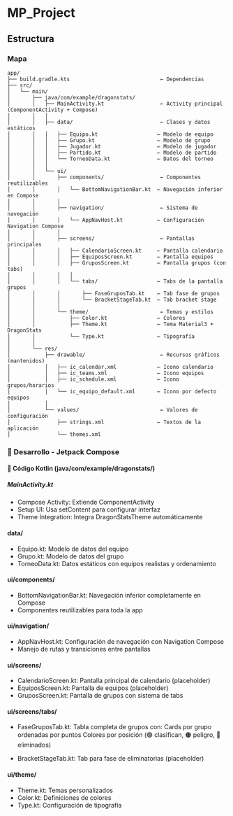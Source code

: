 # MP_Project

## Estructura

### Mapa
```
app/
├── build.gradle.kts                             ← Dependencias
├── src/
│   └── main/
│       ├── java/com/example/dragonstats/
│       │   ├── MainActivity.kt                  ← Activity principal (ComponentActivity + Compose)
│       │   │
│       │   ├── data/                            ← Clases y datos estáticos
│       │   │   ├── Equipo.kt                   ← Modelo de equipo
│       │   │   ├── Grupo.kt                    ← Modelo de grupo
│       │   │   ├── Jugador.kt                  ← Modelo de jugador
│       │   │   ├── Partido.kt                  ← Modelo de partido
│       │   │   └── TorneoData.kt               ← Datos del torneo
│       │   │
│       │   └── ui/
│       │       ├── components/                  ← Componentes reutilizables
│       │       │   └── BottomNavigationBar.kt  ← Navegación inferior en Compose
│       │       │
│       │       ├── navigation/                  ← Sistema de navegación
│       │       │   └── AppNavHost.kt           ← Configuración Navigation Compose
│       │       │
│       │       ├── screens/                     ← Pantallas principales
│       │       │   ├── CalendarioScreen.kt     ← Pantalla calendario
│       │       │   ├── EquiposScreen.kt        ← Pantalla equipos
│       │       │   ├── GruposScreen.kt         ← Pantalla grupos (con tabs)
│       │       │   │
│       │       │   └── tabs/                   ← Tabs de la pantalla grupos
│       │       │       ├── FaseGruposTab.kt    ← Tab fase de grupos
│       │       │       └── BracketStageTab.kt  ← Tab bracket stage
│       │       │
│       │       └── theme/                       ← Temas y estilos
│       │           ├── Color.kt                ← Colores
│       │           ├── Theme.kt                ← Tema Material3 + DragonStats
│       │           └── Type.kt                 ← Tipografía
│       │
│       └── res/
│           ├── drawable/                        ← Recursos gráficos (mantenidos)
│           │   ├── ic_calendar.xml             ← Icono calendario
│           │   ├── ic_teams.xml                ← Icono equipos
│           │   ├── ic_schedule.xml             ← Icono grupos/horarios
│           │   └── ic_equipo_default.xml       ← Icono por defecto equipos
│           │
│           └── values/                          ← Valores de configuración
│               ├── strings.xml                 ← Textos de la aplicación
│               └── themes.xml                  
```

### 📱 Desarrollo - Jetpack Compose
#### 🎯 Código Kotlin (java/com/example/dragonstats/)
##### MainActivity.kt

* Compose Activity: Extiende ComponentActivity
* Setup UI: Usa setContent para configurar interfaz
* Theme Integration: Integra DragonStatsTheme automáticamente

#### data/

* Equipo.kt: Modelo de datos del equipo
* Grupo.kt: Modelo de datos del grupo
* TorneoData.kt: Datos estáticos con equipos realistas y ordenamiento

#### ui/components/

* BottomNavigationBar.kt: Navegación inferior completamente en Compose
* Componentes reutilizables para toda la app

#### ui/navigation/

* AppNavHost.kt: Configuración de navegación con Navigation Compose
* Manejo de rutas y transiciones entre pantallas

#### ui/screens/

* CalendarioScreen.kt: Pantalla principal de calendario (placeholder)
* EquiposScreen.kt: Pantalla de equipos (placeholder)
* GruposScreen.kt: Pantalla de grupos con sistema de tabs

#### ui/screens/tabs/

* FaseGruposTab.kt: Tabla completa de grupos con: Cards por grupo ordenadas por puntos Colores por posición (🟢 clasifican, 🟠 peligro, 🔴 eliminados)

* BracketStageTab.kt: Tab para fase de eliminatorias (placeholder)

#### ui/theme/

* Theme.kt: Temas personalizados
* Color.kt: Definiciones de colores
* Type.kt: Configuración de tipografía
